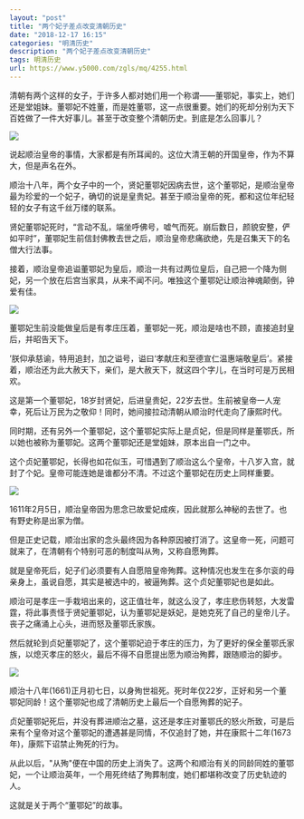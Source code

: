 ```yaml
---
layout: "post"
title: "两个妃子差点改变清朝历史"
date: "2018-12-17 16:15"
categories: "明清历史"
description: "两个妃子差点改变清朝历史"
tags: 明清历史
url: https://www.y5000.com/zgls/mq/4255.html
---
```






清朝有两个这样的女子，于许多人都对她们用一个称谓——董鄂妃，事实上，她们还是堂姐妹。董鄂妃不姓董，而是姓董鄂，这一点很重要。她们的死却分别为天下百姓做了一件大好事儿。甚至于改变整个清朝历史。到底是怎么回事儿？

![](https://img.y5000.com/uploads/allimg/161101/8-161101100234X5.jpg)

说起顺治皇帝的事情，大家都是有所耳闻的。这位大清王朝的开国皇帝，作为不算大，但是声名在外。

顺治十八年，两个女子中的一个，贤妃董鄂妃因病去世，这个董鄂妃，是顺治皇帝最为珍爱的一个妃子，确切的说是皇贵妃。甚至于顺治皇帝的死，都和这位年纪轻轻的女子有这千丝万缕的联系。

贤妃董鄂妃死时，“言动不乱，端坐呼佛号，嘘气而死。崩后数日，颜貌安整，俨如平时”，董鄂妃生前信封佛教去世之后，顺治皇帝悲痛欲绝，先是召集天下的名僧大行法事。

接着，顺治皇帝追谥董鄂妃为皇后，顺治一共有过两位皇后，自己把一个降为侧妃，另一个放在后宫当家具，从来不闻不问。唯独这个董鄂妃让顺治神魂颠倒，钟爱有佳。

![](https://img.y5000.com/uploads/allimg/161101/10051113S-0.jpg)

董鄂妃生前没能做皇后是有孝庄压着，董鄂妃一死，顺治是啥也不顾，直接追封皇后，并昭告天下。

’朕仰承慈谕，特用追封，加之谥号，谥曰‘孝献庄和至德宣仁温惠端敬皇后’。紧接着，顺治还为此大赦天下，亲们，是大赦天下，就这四个字儿，在当时可是万民相欢。

这是第一个董鄂妃，18岁封贤妃，后进皇贵妃，22岁去世。生前被皇帝一人宠幸，死后让万民为之敬仰！同时，她间接拉动清朝从顺治时代走向了康熙时代。

同时期，还有另外一个董鄂妃，这个董鄂妃实际上是贞妃，但是同样是董鄂氏，所以她也被称为董鄂妃。这两个董鄂妃还是堂姐妹，原本出自一门之中。

这个贞妃董鄂妃，长得也如花似玉，可惜遇到了顺治这么个皇帝，十八岁入宫，就封了个妃。皇帝可能连她是谁都分不清。不过这个董鄂妃在历史上同样重要。

![](https://img.y5000.com/uploads/allimg/161101/8-1611011002421K.jpg)

1611年2月5日，顺治皇帝因为思念已故爱妃成疾，因此就那么神秘的去世了。也有野史称是出家为僧。

但是正史记载，顺治出家的念头最终因为各种原因被打消了。这皇帝一死，问题可就来了，在清朝有个特别可恶的制度叫从殉，又称自愿殉葬。

就是皇帝死后，妃子们必须要有人自愿陪皇帝殉葬。这种情况也发生在多尔衮的母亲身上，虽说自愿，其实是被选中的，被逼殉葬。这个贞妃董鄂妃也是如此。

顺治可是孝庄一手栽培出来的，这正值壮年，就这么没了，孝庄悲伤转怒，大发雷霆，将此事责怪于贤妃董鄂妃，认为董鄂妃是妖妃，是她克死了自己的皇帝儿子。丧子之痛涌上心头，进而怒及董鄂氏家族。

然后就轮到贞妃董鄂妃了，这个董鄂妃迫于孝庄的压力，为了更好的保全董鄂氏家族，以熄灭孝庄的怒火，最后不得不自愿提出愿为顺治殉葬，跟随顺治的脚步。

![](https://img.y5000.com/uploads/allimg/161101/100511J53-1.jpg)

顺治十八年(1661)正月初七日，以身殉世祖死。死时年仅22岁，正好和另一个董鄂妃同龄！这个董鄂妃也成了清朝历史上最后一个自愿殉葬的妃子。

贞妃董鄂妃死后，并没有葬进顺治之墓，这还是孝庄对董鄂氏的怒火所致，可是后来有个皇帝对这个董鄂妃的遭遇甚是同情，不仅追封了她，并在康熙十二年(1673年)，康熙下诏禁止殉死的行为。

从此以后，"从殉"便在中国的历史上消失了。这两个和顺治有关的同龄同姓的董鄂妃，一个让顺治英年，一个用死终结了殉葬制度，她们都堪称改变了历史轨迹的人。

这就是关于两个“董鄂妃”的故事。
